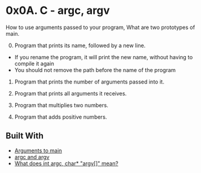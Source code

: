 # 0x0A. C - argc, argv

How to use arguments passed to your program, What are two prototypes of main.

 0. Program that prints its name, followed by a new line.

* If you rename the program, it will print the new name, without having to compile it again
* You should not remove the path before the name of the program

 1. Program that prints the number of arguments passed into it.

 2. Program that prints all arguments it receives.

 3. Program that multiplies two numbers.

 4. Program that adds positive numbers.

 ## Built With

* [Arguments to main](https://publications.gbdirect.co.uk//c_book/chapter10/arguments_to_main.html) 
* [argc and argv](http://crasseux.com/books/ctutorial/argc-and-argv.html)
* [What does int argc, char* "argv[]" mean?](https://www.youtube.com/watch?v=aP1ijjeZc24) 